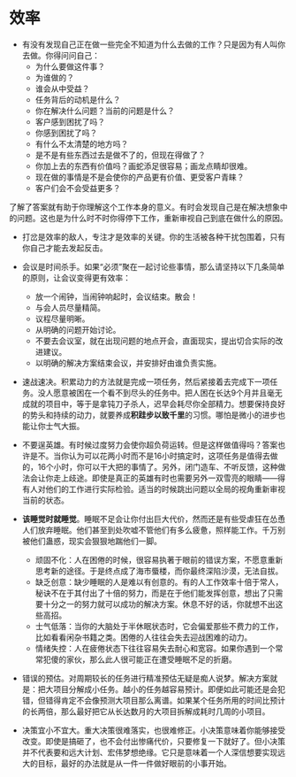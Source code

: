 # 效率


- 有没有发现自己正在做一些完全不知道为什么去做的工作？只是因为有人叫你去做。你得问问自己：
    + 为什么要做这件事？
    + 为谁做的？
    + 谁会从中受益？
    + 任务背后的动机是什么？
    + 你在解决什么问题？当前的问题是什么？
    + 客户感到困扰了吗？
    + 你感到困扰了吗？
    + 有什么不太清楚的地方吗？
    + 是不是有些东西过去是做不了的，但现在得做了？
    + 你加上去的东西有价值吗？画蛇添足很容易；画龙点睛却很难。
    + 现在做的事情是不是会使你的产品更有价值、更受客户青睐？
    + 客户们会不会受益更多？

了解了答案就有助于你理解这个工作本身的意义。有时会发现自己是在解决想象中的问题。这也是为什么时不时你得停下工作，重新审视自己到底在做什么的原因。

- 打岔是效率的敌人，专注才是效率的关键。你的生活被各种干扰包围着，只有你自己才能去发起反击。

- 会议是时间杀手。如果“必须”聚在一起讨论些事情，那么请坚持以下几条简单的原则，让会议变得更有效率：

    + 放一个闹钟，当闹钟响起时，会议结束。散会！
    + 与会人员尽量精简。
    + 议程尽量明晰。
    + 从明确的问题开始讨论。
    + 不要去会议室，就在出现问题的地点开会，直面现实，提出切合实际的改进建议。
    + 以明确的解决方案结束会议，并安排好由谁负责实施。

- 速战速决。积累动力的方法就是完成一项任务，然后紧接着去完成下一项任务。没人愿意被困在一个看不到尽头的任务中。把人困在长达9个月并且毫无成就的项目中，等于是拿钝刀子杀人，迟早会耗尽你全部精力。想要保持良好的势头和持续的动力，就要养成**积跬步以致千里**的习惯。哪怕是微小的进步也能让你士气大振。

- 不要逞英雄。有时候过度努力会使你超负荷运转。但是这样做值得吗？答案也许是不。当你认为可以花两小时而不是16小时搞定时，这项任务是值得去做的，16个小时，你可以干大把的事情了。另外，闭门造车、不听反馈，这种做法会让你走上歧途。即使是真正的英雄有时也需要另外一双雪亮的眼睛——得有人对他们的工作进行实际检验。适当的时候跳出问题以全局的视角重新审视当前的状态。

- **该睡觉时就睡觉**。睡眠不足会让你付出巨大代价，然而还是有些受虐狂在怂恿人们放弃睡眠。他们甚至到处吹嘘不管他们有多么疲惫，照样能工作。千万别被他们蛊惑，现实会狠狠地踹他们一脚。

    + 顽固不化：人在困倦的时候，很容易执著于眼前的错误方案，不愿意重新思考新的途径。于是终点成了海市蜃楼，而你最终深陷沙漠，无法自拔。
    + 缺乏创意：缺少睡眠的人是难以有创意的。有的人工作效率十倍于常人，秘诀不在于其付出了十倍的努力，而是在于他们能发挥创意，想出了只需要十分之一的努力就可以成功的解决方案。休息不好的话，你就想不出这些高招。
    + 士气低落：当你的大脑处于半休眠状态时，它会偏爱那些不费力的工作，比如看看闲杂书籍之类。困倦的人往往会失去迎战困难的动力。
    + 情绪失控：人在疲倦状态下往往容易失去耐心和宽容。如果你遇到一个常常犯傻的家伙，那么此人很可能正在遭受睡眠不足的折磨。

- 错误的预估。对周期较长的任务进行精准预估无疑是痴人说梦。解决方案就是：把大项目分解成小任务。越小的任务越容易预计。即便如此可能还是会犯错，但错得肯定不会像预测大项目那么离谱。如果某个任务所用的时间比预计的长两倍，那么最好把它从长达数月的大项目拆解成耗时几周的小项目。

- 决策宜小不宜大。重大决策很难落实，也很难修正。小决策意味着你能够接受改变。即使是搞砸了，也不会付出惨痛代价，只要修复一下就好了。但小决策并不代表要和远大计划、宏伟梦想绝缘。它只是意味着一个人深信想要实现远大的目标，最好的办法就是从一件一件做好眼前的小事开始。
